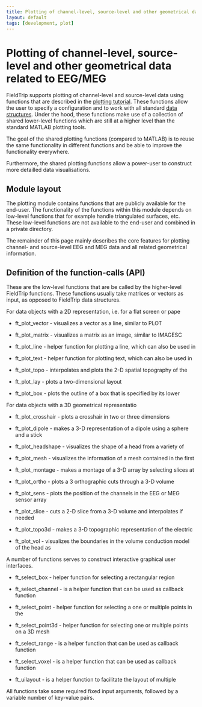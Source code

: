 ```yaml
---
title: Plotting of channel-level, source-level and other geometrical data related to EEG/MEG
layout: default
tags: [development, plot]
---
```


# Plotting of channel-level, source-level and other geometrical data related to EEG/MEG 

FieldTrip supports plotting of channel-level and source-level data using functions that are described in the [plotting tutorial](/tutorial/plotting). These functions allow the user to specify a configuration and to work with all standard [data structures](/faq/how_are_the_various_data_structures_defined). Under the hood, these functions make use of a collection of shared lower-level functions which are still at a higher level than the standard MATLAB plotting tools.

The goal of the shared plotting functions (compared to MATLAB) is to reuse the same functionality in different functions and be able to improve the functionality everywhere. 

Furthermore, the shared plotting functions allow a power-user to construct more detailled data visualisations. 

## Module layout

The plotting module contains functions that are publicly available for the end-user. The functionality of the functions within this module depends on low-level functions that for example handle triangulated surfaces, etc.  These low-level functions are not available to the end-user and combined in a private directory.

The remainder of this page mainly describes the core features for plotting channel- and source-level EEG and MEG data and all related geometrical information. 

## Definition of the function-calls (API)

These are the low-level functions that are be called by the higher-level FieldTrip functions. These functions usually take matrices or vectors as input, as opposed to FieldTrip data structures.

For data objects with a 2D representation, i.e. for a flat screen or pape

*  ft_plot_vector                 - visualizes a vector as a line, similar to PLOT

*  ft_plot_matrix                 - visualizes a matrix as an image, similar to IMAGESC

*  ft_plot_line                   - helper function for plotting a line, which can also be used in

*  ft_plot_text                   - helper function for plotting text, which can also be used in

*  ft_plot_topo                   - interpolates and plots the 2-D spatial topography of the

*  ft_plot_lay                    - plots a two-dimensional layout

*  ft_plot_box                    - plots the outline of a box that is specified by its lower

For data objects with a 3D geometrical representatio

*  ft_plot_crosshair              - plots a crosshair in two or three dimensions

*  ft_plot_dipole                 - makes a 3-D representation of a dipole using a sphere and a stick

*  ft_plot_headshape              - visualizes the shape of a head from a variety of

*  ft_plot_mesh                   - visualizes the information of a mesh contained in the first

*  ft_plot_montage                - makes a montage of a 3-D array by selecting slices at

*  ft_plot_ortho                  - plots a 3 orthographic cuts through a 3-D volume

*  ft_plot_sens                   - plots the position of the channels in the EEG or MEG sensor array

*  ft_plot_slice                  - cuts a 2-D slice from a 3-D volume and interpolates if needed

*  ft_plot_topo3d                 - makes a 3-D topographic representation of the electric

*  ft_plot_vol                    - visualizes the boundaries in the volume conduction model of the head as

A number of functions serves to construct interactive graphical user interfaces.
 

*  ft_select_box                  - helper function for selecting a rectangular region

*  ft_select_channel              - is a helper function that can be used as callback function

*  ft_select_point                - helper function for selecting a one or multiple points in the

*  ft_select_point3d              - helper function for selecting one or multiple points on a 3D mesh

*  ft_select_range                - is a helper function that can be used as callback function

*  ft_select_voxel                - is a helper function that can be used as callback function

*  ft_uilayout                    - is a helper function to facilitate the layout of multiple

All functions take some required fixed input arguments, followed by a variable number of key-value pairs.

